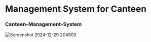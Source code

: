 # Management System for Canteen

### Canteen-Management-System

![Screenshot 2024-12-29 204503](https://github.com/user-attachments/assets/404dad28-fe9f-47ba-99a5-ac546e770083)

